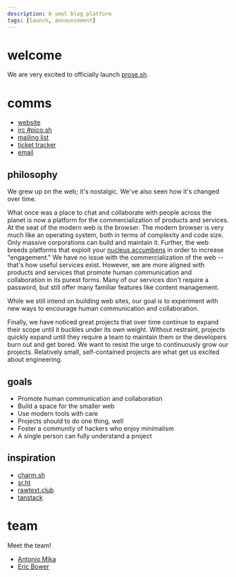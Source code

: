 ```yaml
---
description: A smol blog platform
tags: [launch, announcement]
---
```


# welcome

We are very excited to officially launch [prose.sh](https://prose.sh).

# comms

- [website](https://pico.sh)
- [irc #pico.sh](irc://irc.libera.chat/#pico.sh)
- [mailing list](https://lists.sr.ht/~erock/pico.sh)
- [ticket tracker](https://todo.sr.ht/~erock/pico.sh)
- [email](mailto:~erock/pico.sh@lists.sr.ht)

## philosophy

We grew up on the web; it's nostalgic. We've also seen how it's changed over
time.

What once was a place to chat and collaborate with people across the planet is
now a platform for the commercialization of products and services. At the seat
of the modern web is the browser. The modern browser is very much like an
operating system, both in terms of complexity and code size. Only massive
corporations can build and maintain it. Further, the web breeds platforms that
exploit your
[nucleus accumbens](https://en.wikipedia.org/wiki/Nucleus_accumbens#Function) in
order to increase "engagement." We have no issue with the commercialization of
the web -- that's how useful services exist. However, we are more aligned with
products and services that promote human communication and collaboration in its
purest forms. Many of our services don't require a password, but still offer
many familiar features like content management.

While we still intend on building web sites, our goal is to experiment with new
ways to encourage human communication and collaboration.

Finally, we have noticed great projects that over time continue to expand their
scope until it buckles under its own weight. Without restraint, projects quickly
expand until they require a team to maintain them or the developers burn out and
get bored. We want to resist the urge to continuously grow our projects.
Relatively small, self-contained projects are what get us excited about
engineering.

## goals

- Promote human communication and collaboration
- Build a space for the smaller web
- Use modern tools with care
- Projects should to do one thing, well
- Foster a community of hackers who enjoy minimalism
- A single person can fully understand a project

## inspiration

- [charm.sh](https://charm.sh)
- [sr.ht](https://sr.ht)
- [rawtext.club](https://rawtext.club)
- [tanstack](https://tanstack.com)

# team

Meet the team!

- [Antonio Mika](https://antoniomika.me)
- [Eric Bower](https://erock.io)
